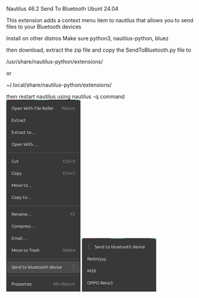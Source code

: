 Nautilus 46.2 Send To Bluetooth Ubunt 24.04

This extension adds a context menu item to nautilus that allows you to send files to your Bluetooth devices

Install on other distros
Make sure python3, nautilus-python, bluez

then download, extract the zip file and copy the SendToBluetooth.py file to

/usr/share/nautilus-python/extensions/

or

~/.local/share/nautilus-python/extensions/

then restart nautilus using nautilus -q command
![screenshot](Screenshot1.png)
![screenshot](Screenshot2.png)
